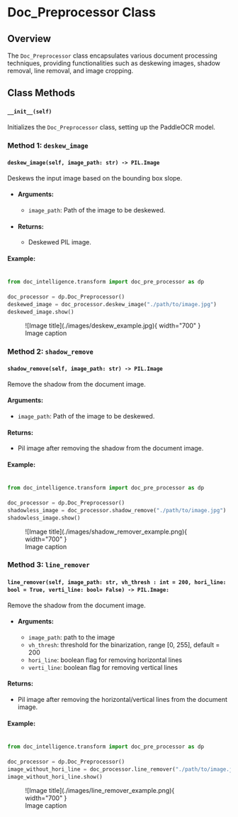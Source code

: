 # Doc_Preprocessor Class

## Overview

The `Doc_Preprocessor` class encapsulates various document processing techniques, providing functionalities such as deskewing images, shadow removal, line removal, and image cropping.

## Class Methods

#### `__init__(self)`

Initializes the `Doc_Preprocessor` class, setting up the PaddleOCR model.

### Method 1: `deskew_image`
#### `deskew_image(self, image_path: str) -> PIL.Image`

Deskews the input image based on the bounding box slope.

- #### Arguments:
    - `image_path`: Path of the image to be deskewed.

- #### Returns:
    - Deskewed PIL image.

#### Example:
```python

from doc_intelligence.transform import doc_pre_processor as dp

doc_processor = dp.Doc_Preprocessor()
deskewed_image = doc_processor.deskew_image("./path/to/image.jpg")
deskewed_image.show()
```

<figure markdown>
  ![Image title](./images/deskew_example.jpg){ width="700" }
  <figcaption>Image caption</figcaption>
</figure>


### Method 2: `shadow_remove`

#### `shadow_remove(self, image_path: str) -> PIL.Image`

Remove the shadow from the document image.

#### Arguments:
- `image_path`: Path of the image to be deskewed.

#### Returns:
- Pil image after removing the shadow from the document image.

#### Example:
```python

from doc_intelligence.transform import doc_pre_processor as dp

doc_processor = dp.Doc_Preprocessor()
shadowless_image = doc_processor.shadow_remove("./path/to/image.jpg")
shadowless_image.show()
```

<figure markdown>
  ![Image title](./images/shadow_remover_example.png){ width="700" }
  <figcaption>Image caption</figcaption>
</figure>


### Method 3: `line_remover`

#### `line_remover(self, image_path: str, vh_thresh : int = 200, hori_line: bool = True, verti_line: bool= False) -> PIL.Image:`

Remove the shadow from the document image.

- #### Arguments:

    - `image_path`: path to the image
    - `vh_thresh`: threshold for the binarization, range [0, 255], default = 200
    - `hori_line`: boolean flag for removing horizontal lines
    - `verti_line`: boolean flag for removing vertical lines 

#### Returns:
- Pil image after removing the horizontal/vertical lines from the document image.

#### Example:
```python

from doc_intelligence.transform import doc_pre_processor as dp

doc_processor = dp.Doc_Preprocessor()
image_without_hori_line = doc_processor.line_remover("./path/to/image.jpg", hoiz_line=True)
image_without_hori_line.show()
```

<figure markdown>
  ![Image title](./images/line_remover_example.png){ width="700" }
  <figcaption>Image caption</figcaption>
</figure>
